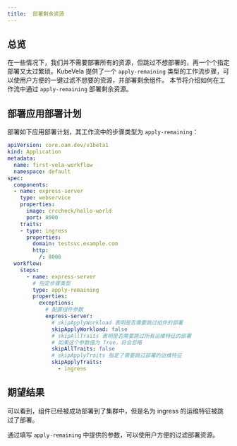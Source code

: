 ```yaml
---
title:  部署剩余资源
---
```


## 总览

在一些情况下，我们并不需要部署所有的资源，但跳过不想部署的，再一个个指定部署又太过繁琐。KubeVela 提供了一个 `apply-remaining` 类型的工作流步骤，可以使用户方便的一键过滤不想要的资源，并部署剩余组件。
本节将介绍如何在工作流中通过 `apply-remaining` 部署剩余资源。

## 部署应用部署计划

部署如下应用部署计划，其工作流中的步骤类型为 `apply-remaining`：

```yaml
apiVersion: core.oam.dev/v1beta1
kind: Application
metadata:
  name: first-vela-workflow
  namespace: default
spec:
  components:
  - name: express-server
    type: webservice
    properties:
      image: crccheck/hello-world
      port: 8000
    traits:
    - type: ingress
      properties:
        domain: testsvc.example.com
        http:
          /: 8000
  workflow:
    steps:
      - name: express-server
        # 指定步骤类型
        type: apply-remaining
        properties:
          exceptions:
            # 配置组件参数
            express-server:
              # skipApplyWorkload 表明是否需要跳过组件的部署
              skipApplyWorkload: false
              # skipAllTraits 表明是否需要跳过所有运维特征的部署
              # 如果这个参数值为 True，将会忽略 
              skipAllTraits: false
              # skipApplyTraits 指定了需要跳过部署的运维特征
              skipApplyTraits:
                - ingress
```

## 期望结果

可以看到，组件已经被成功部署到了集群中，但是名为 ingress 的运维特征被跳过了部署。

通过填写 `apply-remaining` 中提供的参数，可以使用户方便的过滤部署资源。